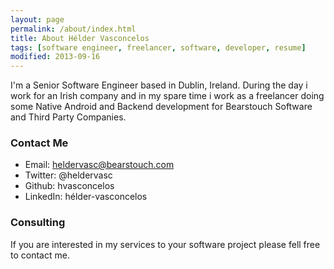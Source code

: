 ```yaml
---
layout: page
permalink: /about/index.html
title: About Hélder Vasconcelos
tags: [software engineer, freelancer, software, developer, resume]
modified: 2013-09-16
---
```


I'm a Senior Software Engineer based in Dublin, Ireland.
During the day i work for an Irish company and in my spare time i work as a freelancer doing some Native Android and Backend development for Bearstouch Software and Third Party Companies.

### Contact Me

* Email: heldervasc@bearstouch.com
* Twitter: @heldervasc
* Github: hvasconcelos
* LinkedIn: hélder-vasconcelos

### Consulting

If you are interested in my services to your software project please fell free to contact me.
